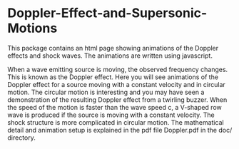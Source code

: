# Doppler-Effect-and-Supersonic-Motions

This package contains an html page showing animations of the Doppler effects and shock waves. 
The animations are written using javascript.

When a wave emitting source is moving, the observed frequency changes. This is known as the 
Doppler effect. Here you will see animations of the Doppler effect for a source moving with 
a constant velocity and in circular motion. The circular motion is interesting and you may 
have seen a demonstration of the resulting Doppler effect from a twirling buzzer. When the 
speed of the motion is faster than the wave speed c, a V-shaped row wave is produced if 
the source is moving with a constant velocity. The shock structure is more complicated in 
circular motion. The mathematical detail and animation setup is explained in the pdf file 
Doppler.pdf in the doc/ directory.
